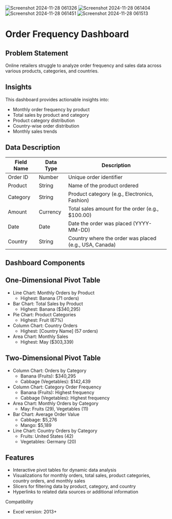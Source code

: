 ![Screenshot 2024-11-28 061326](https://github.com/user-attachments/assets/b97b0c82-9f56-4867-880a-afd8d97fda60)
![Screenshot 2024-11-28 061404](https://github.com/user-attachments/assets/5c15022d-8e0a-49e0-b1ed-d33ce17fe454)
![Screenshot 2024-11-28 061451](https://github.com/user-attachments/assets/6cebefce-d64e-41cb-9f23-fdd649115985)
![Screenshot 2024-11-28 061513](https://github.com/user-attachments/assets/5590ed1a-38ad-40d3-b9da-8de235d880a6)


# Order Frequency Dashboard


## Problem Statement

Online retailers struggle to analyze order frequency and sales data across various products, categories, and countries.


## Insights

This dashboard provides actionable insights into:


- Monthly order frequency by product
- Total sales by product and category
- Product category distribution
- Country-wise order distribution
- Monthly sales trends


## Data Description


| Field Name | Data Type | Description |
| --- | --- | --- |
| Order ID | Number | Unique order identifier |
| Product | String | Name of the product ordered |
| Category | String | Product category (e.g., Electronics, Fashion) |
| Amount | Currency | Total sales amount for the order (e.g., $100.00) |
| Date | Date | Date the order was placed (YYYY-MM-DD) |
| Country | String | Country where the order was placed (e.g., USA, Canada) |


## Dashboard Components


## One-Dimensional Pivot Table

- Line Chart: Monthly Orders by Product
    - Highest: Banana (71 orders)
- Bar Chart: Total Sales by Product
    - Highest: Banana ($340,295)
- Pie Chart: Product Categories
    - Highest: Fruit (67%)
- Column Chart: Country Orders
    - Highest: [Country Name] (57 orders)
- Area Chart: Monthly Sales
    - Highest: May ($303,339)


## Two-Dimensional Pivot Table

- Column Chart: Orders by Category
    - Banana (Fruits): $340,295
    - Cabbage (Vegetables): $142,439
- Column Chart: Category Order Frequency
    - Banana (Fruits): Highest frequency
    - Cabbage (Vegetables): Highest frequency
- Area Chart: Monthly Orders by Category
    - May: Fruits (29), Vegetables (11)
- Bar Chart: Average Order Value
    - Cabbage: $5,276
    - Mango: $5,189
- Line Chart: Country Orders by Category
    - Fruits: United States (42)
    - Vegetables: Germany (20)


## Features

- Interactive pivot tables for dynamic data analysis
- Visualizations for monthly orders, total sales, product categories, country orders, and monthly sales
- Slicers for filtering data by product, category, and country
- Hyperlinks to related data sources or additional information


Compatibility

- Excel version: 2013+


